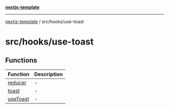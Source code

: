 [**nextjs-template**](../../../README.md)

---

[nextjs-template](../../../README.md) / src/hooks/use-toast

# src/hooks/use-toast

## Functions

| Function                          | Description |
| --------------------------------- | ----------- |
| [reducer](functions/reducer.md)   | -           |
| [toast](functions/toast.md)       | -           |
| [useToast](functions/useToast.md) | -           |
